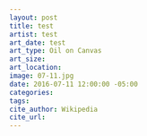 ```yaml
---
layout: post
title: test
artist: test
art_date: test
art_type: Oil on Canvas
art_size:
art_location:
image: 07-11.jpg
date: 2016-07-11 12:00:00 -05:00
categories:
tags:
cite_author: Wikipedia
cite_url:
---
```

